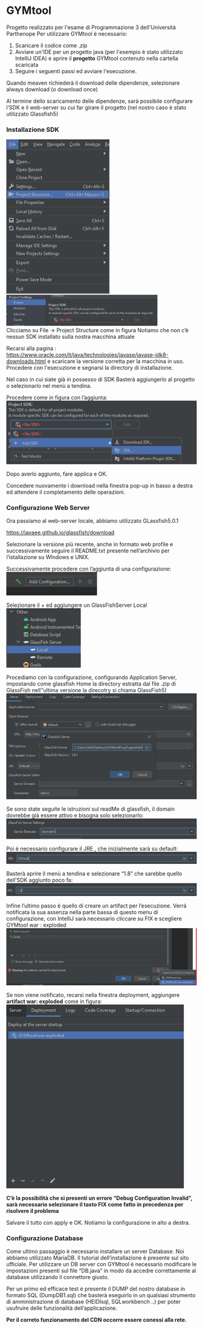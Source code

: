 # GYMtool
Progetto realizzato per l'esame di Programmazione 3 dell'Università Parthenope
Per utilizzare GYMtool è necessario:
1. Scaricare il codice come .zip 
2. Avviare un'IDE per un progetto java (per l'esempio è stato utilizzato IntelliJ IDEA)  e aprire il **progetto** GYMtool contenuto nella cartella scaricata
3. Seguire i seguenti passi ed avviare l'esecuzione.

Quando meaven richiederà il download delle dipendenze, selezionare always download (o download once)

Al termine dello scaricamento delle dipendenze, sarà possibile configurare l’SDK e  il web-server su cui far girare il progetto (nel nostro caso è stato utilizzato Glassfish5)

### Installazione SDK 


<img src="https://github.com/sergiosolmonte/GYMtoolProg3/blob/main/projectStructure.PNG"/> <img src="https://github.com/sergiosolmonte/GYMtoolProg3/blob/main/noSDK.PNG" width="400"/><br />
Clicciamo su File -> Project Structure come in figura
Notiamo che non c’è nessun SDK installato sulla nostra macchina attuale


Recarsi alla pagina :
https://www.oracle.com/it/java/technologies/javase/javase-jdk8-downloads.html
e scaricare la versione corretta per la macchina in uso.
Procedere con l'esecuzione e segnarsi la directory di installazione.

Nel caso in cui siate già in possesso di SDK
Basterà aggiungerlo al progetto o selezionarlo nel menù a tendina.

Procedere come in figura con l’aggiunta:<br />
<img src="https://github.com/sergiosolmonte/GYMtoolProg3/blob/main/aggiungiSDK.PNG" /><br />

Dopo averlo aggiunto, fare applica e OK.<br />

Concedere nuovamente i download nella finestra pop-up in basso a destra ed attendere il completamento delle operazioni.

### Configurazione Web Server

Ora passiamo al web-server locale, abbiamo utilizzato GLassfish5.0.1

https://javaee.github.io/glassfish/download

Selezionare la versione più recente, anche in formato web profile e successivamente seguire il README.txt presente nell’archivio per l’istallazione su WIndows e UNIX.

Successivamente procedere con l’aggiunta di una configurazione:<br />
<img src="https://github.com/sergiosolmonte/GYMtoolProg3/blob/main/addConfig.PNG" /><br />

Selezionare il + ed aggiungere un GlassFishServer Local <br />
<img src="https://github.com/sergiosolmonte/GYMtoolProg3/blob/main/selectGlassfish.png" /><br />

Procediamo con la configurazione, configurando Application Server, impostando come glassfish Home la directory estratta dal file .zip di GlassFish nell’’ultima versione la direcotry si chiama GlassFish5)<br />
<img src="https://github.com/sergiosolmonte/GYMtoolProg3/blob/main/aggiungiGlassDirectory.PNG" /><br />

Se sono state seguite le istruzioni sul readMe di glassfish, il domain dovrebbe già essere attivo e bisogna solo selezionarlo:<br />
<img src="https://github.com/sergiosolmonte/GYMtoolProg3/blob/main/serverdomain.PNG" /><br />

Poi è necessario configurare il JRE , che inizialmente sarà su default:<br />
<img src="https://github.com/sergiosolmonte/GYMtoolProg3/blob/main/jreDefault.PNG" /><br />

Basterà aprire il menù a tendina e selezionare “1.8” che sarebbe quello dell’SDK aggiunto poco fa:<br />
<img src="https://github.com/sergiosolmonte/GYMtoolProg3/blob/main/JREselect1.8.PNG" />

Infine l’ultimo passo è quello di creare un artifact per l’esecuzione. Verrà notificata la sua assenza nella parte bassa di questo menu di configurazione, con IntelliJ sarà necessario cliccare su FIX e scegliere GYMtool war : exploded <br />
<img src="https://github.com/sergiosolmonte/GYMtoolProg3/blob/main/selectArtifact.PNG" /><br />

Se non viene notificato, recarsi nella finestra deployment, aggiungere **artifact war: exploded** come in figura:<br />
<img src="https://github.com/sergiosolmonte/GYMtoolProg3/blob/main/addArtifact.png" /><br />

**C’è la possibilità che si presenti un errore “Debug Configuration Invalid”, sarà necessario selezionare il tasto FIX come fatto in precedenza per risolvere il problema**

Salvare il tutto con apply e OK. Notiamo la configurazione in alto a destra.

### Configurazione Database

Come ultimo passaggio è necessario installare un server Database. 
Noi abbiamo utilizzato MariaDB. Il tutorial dell’installazione è presente sul sito ufficiale.
Per utilizzare un DB server con GYMtool è necessario modificare le impostazioni presenti sul file “DB.java” in modo da accedre correttamente al database utilizzando il connettore giusto.

Per un primo ed efficace test è presente il DUMP del nostro database in formato SQL (DumpDB1.sql) che basterà eseguirlo in un qualsiasi strumento di amministrazione di database (HEIDIsql, SQLworkbench ..) per poter usufruire delle funzionalità dell’applicazione.










**Per il correto funzionamento del CDN occorre essere conessi alla rete.**
